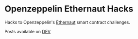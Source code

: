 # Openzeppelin Ethernaut Hacks
Hacks to Openzeppelin's [Ethernaut](https://ethernaut.openzeppelin.com/) smart contract challenges.

Posts available on [DEV](https://dev.to/thenvn/series/16194)